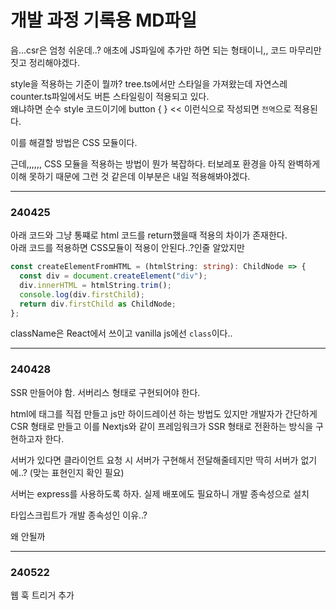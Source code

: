 # 개발 과정 기록용 MD파일

음...csr은 엄청 쉬운데..? 애초에 JS파일에 추가만 하면 되는 형태이니,, 코드 마무리만 짓고 정리해야겠다.

style을 적용하는 기준이 뭘까?
tree.ts에서만 스타일을 가져왔는데 자연스레 counter.ts파일에서도 버튼 스타일링이 적용되고 있다. <br />
왜냐하면 순수 style 코드이기에 button { } << 이런식으로 작성되면 `전역`으로 적용된다.

이를 해결할 방법은 CSS 모듈이다.

근데,,,,,, CSS 모듈을 적용하는 방법이 뭔가 복잡하다. 터보레포 환경을 아직 완벽하게 이해 못하기 때문에 그런 것 같은데 이부분은 내일 적용해봐야겠다.

---

### 240425

아래 코드와 그냥 통쨰로 html 코드를 return했을때 적용의 차이가 존재한다.<br />
아래 코드를 적용하면 CSS모듈이 적용이 안된다..?인줄 알았지만

```ts
const createElementFromHTML = (htmlString: string): ChildNode => {
  const div = document.createElement("div");
  div.innerHTML = htmlString.trim();
  console.log(div.firstChild);
  return div.firstChild as ChildNode;
};
```

className은 React에서 쓰이고 vanilla js에선 `class`이다..

---

### 240428

SSR 만들어야 함. 서버리스 형태로 구현되어야 한다.

html에 태그를 직접 만들고 js만 하이드레이션 하는 방법도 있지만 개발자가 간단하게 CSR 형태로 만들고 이를 Nextjs와 같이 프레임워크가 SSR 형태로 전환하는 방식을 구현하고자 한다.

서버가 있다면 클라이언트 요청 시 서버가 구현해서 전달해줄테지만 딱히 서버가 없기에..?
(맞는 표현인지 확인 필요)

서버는 express를 사용하도록 하자. 실제 배포에도 필요하니 개발 종속성으로 설치

타입스크립트가 개발 종속성인 이유..?

왜 안될까

---

### 240522

웹 훅 트리거 추가
